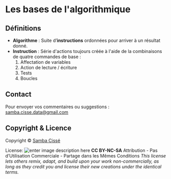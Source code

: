 # Les bases de l'algorithmique

## Définitions
- **Algorithme** : Suite d’**instructions** ordonnées pour arriver à un résultat donné.
- **Instruction** : Série d'actions toujours créée à l'aide de la combinaisons de  quatre commandes de base :
	1. Affectation de variables
	2. Action de lecture / écriture
	3. Tests
	4. Boucles











## Contact

Pour envoyer vos commentaires ou suggestions : samba.cisse.data@gmail.com

## Copyright & Licence

Copyright © [Samba Cissé](http://www.sambacisse.com)

License: 
![enter image description here](https://licensebuttons.net/l/by-nc-sa/3.0/88x31.png)
**CC BY-NC-SA**
Attribution - Pas d’Utilisation Commerciale - Partage dans les Mêmes Conditions
*This license lets others remix, adapt, and build upon your work non-commercially, as long as they credit you and license their new creations under the identical terms.*
<!--stackedit_data:
eyJoaXN0b3J5IjpbMTkzNjQ2MTIxMSw2MDM3OTE5ODBdfQ==
-->
